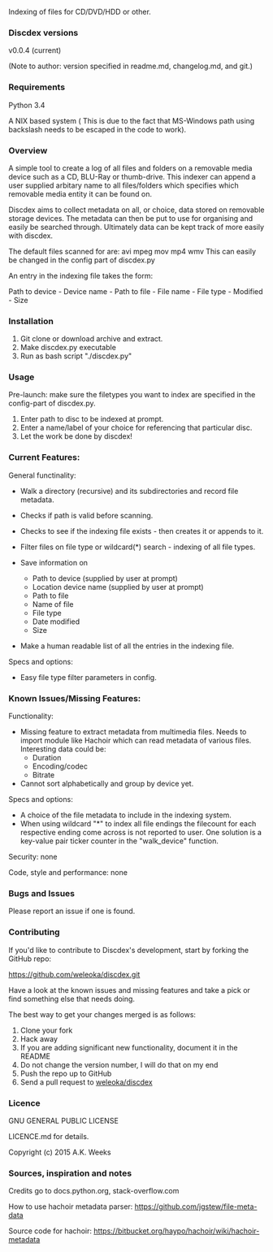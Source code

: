 Indexing of files for CD/DVD/HDD or other.



### Discdex versions
v0.0.4 (current)

(Note to author: version specified in readme.md, changelog.md, and git.)



### Requirements
Python 3.4

A NIX based system ( This is due to the fact that MS-Windows path using backslash needs to be escaped in the code to work).



### Overview
A simple tool to create a log of all files and folders on a removable media device such as a CD, BLU-Ray or thumb-drive. This indexer can append a user supplied arbitary name to all files/folders which specifies which removable media entity it can be found on.

Discdex aims to collect metadata on all, or choice, data stored on removable storage devices. The metadata can then be put to use for organising and easily be searched through. Ultimately data can be kept track of more easily with discdex.

The default files scanned for are: avi mpeg mov mp4 wmv
This can easily be changed in the config part of discdex.py

An entry in the indexing file takes the form:

Path to device - Device name - Path to file - File name - File type - Modified - Size



### Installation
1. Git clone or download archive and extract.
2. Make discdex.py executable
3. Run as bash script "./discdex.py"



### Usage
Pre-launch: make sure the filetypes you want to index are specified in the config-part of discdex.py.

1. Enter path to disc to be indexed at prompt.
2. Enter a name/label of your choice for referencing that particular disc.
3. Let the work be done by discdex!



### Current Features:
General functinality:

* Walk a directory (recursive) and its subdirectories and record file metadata.
* Checks if path is valid before scanning.
* Checks to see if the indexing file exists - then creates it or appends to it.
* Filter files on file type or wildcard(*) search - indexing of all file types.
* Save information on
    - Path to device (supplied by user at prompt)
    - Location device name (supplied by user at prompt)
    - Path to file
    - Name of file
    - File type
    - Date modified
    - Size

* Make a human readable list of all the entries in the indexing file.

Specs and options:

* Easy file type filter parameters in config.



### Known Issues/Missing Features:
Functionality:

* Missing feature to extract metadata from multimedia files. Needs to import module like Hachoir which can read metadata of various files. Interesting data could be:
	- Duration
	- Encoding/codec
	- Bitrate
* Cannot sort alphabetically and group by device yet.

Specs and options:

* A choice of the file metadata to include in the indexing system.
* When using wildcard "*" to index all file endings the filecount for each respective ending come across is not reported to user. One solution is a key-value pair ticker counter in the "walk_device" function.


Security: none


Code, style and performance: none



### Bugs and Issues
Please report an issue if one is found.



### Contributing
If you'd like to contribute to Discdex's development, start by forking the GitHub repo:

https://github.com/weleoka/discdex.git

Have a look at the known issues and missing features and take a pick or find something else that needs doing.

The best way to get your changes merged is as follows:

1. Clone your fork
2. Hack away
3. If you are adding significant new functionality, document it in the README
4. Do not change the version number, I will do that on my end
5. Push the repo up to GitHub
6. Send a pull request to [weleoka/discdex](https://github.com/weleoka/discdex)



### Licence

GNU GENERAL PUBLIC LICENSE

LICENCE.md for details.

Copyright (c) 2015 A.K. Weeks



### Sources, inspiration and notes
Credits go to docs.python.org, stack-overflow.com

How to use hachoir metadata parser:
https://github.com/jgstew/file-meta-data

Source code for hachoir:
https://bitbucket.org/haypo/hachoir/wiki/hachoir-metadata


